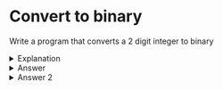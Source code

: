 # Convert to binary
Write a program that converts a 2 digit integer to binary

<details>
<summary>Explanation</summary>
<br>
</details>


<details>
<summary>Answer</summary>
<br>

``` c
#include<stdio.h>

int main(){
	int a, binary;
	
	a = 99;
	binary = a / 64 * 10;
	a = a - a / 64 * 64;
	
	binary = (binary + a / 32) * 10;
	a = a - a / 32 * 32;
	
	binary = (binary + a / 16) * 10;
	a = a - a / 16 * 16;
	
	binary = (binary + a / 8) * 10;
	a = a - a / 8 * 8;
	
	binary = (binary + a / 4) * 10;
	a = a - a / 4 * 4;
	
	binary = (binary + a / 2) * 10;
	a = a - a / 2 * 2;
	
	binary = binary + a;
	
	printf("%d", binary);
	
	return 0;
}
```

</details>


<details>
<summary>Answer 2</summary>
<br>

``` c
#include<stdio.h>
int 
main(){
int a, binary;
a = 99;
binary = a / 64 * 10;
a = a % 64;
binary = (binary + a / 32) * 10;
a = a %32;
binary = (binary + a / 16) * 10;
a = a%16;
binary = (binary + a / 8) * 10;
a = a % 8;
binary = (binary + a / 4) * 10;
a = a%4;
binary = (binary + a / 2) * 10;
a = a %2;
binary = binary + a;
printf("%d", binary);
return 0;
}
```

</details>
